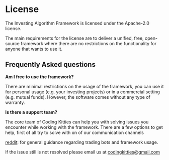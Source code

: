 # License
The Investing Algorithm Framework is licensed under the Apache-2.0 license.

The main requirements for the license are to deliver a unified, free, open-source framework 
where there are no restrictions on the functionality for anyone that wants to use it.

## Frequently Asked questions

**Am I free to use the framework?** 

There are minimal restrictions on the usage of the framework, you can use it for personal 
usage (e.g. your investing projects) or in a commercial setting (e.g. mutual funds). However, the 
software comes without any type of warranty. 

**Is there a support team?** 

The core team of Coding Kitties can help you with solving issues you encounter while working with the framework. 
There are a few options to get help, first of all try to solve with on of our communication channels

[reddit](https://reddit.com/r/InvestingBots/): for general guidance regarding trading bots and framework usage.

If the issue still is not resolved please email us at codingkitties@gmail.com

